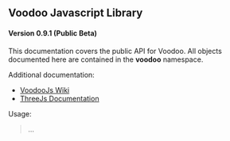 ## Voodoo Javascript Library
#### Version 0.9.1 (Public Beta) ####

This documentation covers the public API for Voodoo. All objects documented here are contained in the **voodoo** namespace.

Additional documentation:

* [VoodooJs Wiki](https://github.com/brentongunning/voodoo/wiki)
* [ThreeJs Documentation](http://www.threejs.org/docs)

Usage:

> 	<script src="three.min.js"></script>
> 	<script src="voodoo.min.js"></script>
>
>	...
>
> 	<script>
>		new voodoo.CameraLight({color: 'white'});
>		new MyCustomControl();
> 	</script>